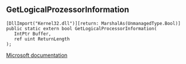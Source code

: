 ## GetLogicalProzessorInformation

```
[DllImport("Kernel32.dll")][return: MarshalAs(UnmanagedType.Bool)]
public static extern bool GetLogicalProcessorInformation(
   IntPtr Buffer,
   ref uint ReturnLength
);
```

[Microsoft documentation](https://docs.microsoft.com/en-us/windows/win32/api/sysinfoapi/nf-sysinfoapi-getlogicalprocessorinformation)
